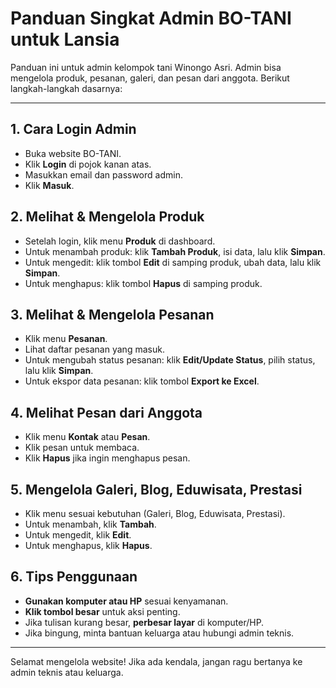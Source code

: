# Panduan Singkat Admin BO-TANI untuk Lansia

Panduan ini untuk admin kelompok tani Winongo Asri. Admin bisa mengelola produk, pesanan, galeri, dan pesan dari anggota. Berikut langkah-langkah dasarnya:

---

## 1. Cara Login Admin
- Buka website BO-TANI.
- Klik **Login** di pojok kanan atas.
- Masukkan email dan password admin.
- Klik **Masuk**.

## 2. Melihat & Mengelola Produk
- Setelah login, klik menu **Produk** di dashboard.
- Untuk menambah produk: klik **Tambah Produk**, isi data, lalu klik **Simpan**.
- Untuk mengedit: klik tombol **Edit** di samping produk, ubah data, lalu klik **Simpan**.
- Untuk menghapus: klik tombol **Hapus** di samping produk.

## 3. Melihat & Mengelola Pesanan
- Klik menu **Pesanan**.
- Lihat daftar pesanan yang masuk.
- Untuk mengubah status pesanan: klik **Edit/Update Status**, pilih status, lalu klik **Simpan**.
- Untuk ekspor data pesanan: klik tombol **Export ke Excel**.

## 4. Melihat Pesan dari Anggota
- Klik menu **Kontak** atau **Pesan**.
- Klik pesan untuk membaca.
- Klik **Hapus** jika ingin menghapus pesan.

## 5. Mengelola Galeri, Blog, Eduwisata, Prestasi
- Klik menu sesuai kebutuhan (Galeri, Blog, Eduwisata, Prestasi).
- Untuk menambah, klik **Tambah**.
- Untuk mengedit, klik **Edit**.
- Untuk menghapus, klik **Hapus**.

## 6. Tips Penggunaan
- **Gunakan komputer atau HP** sesuai kenyamanan.
- **Klik tombol besar** untuk aksi penting.
- Jika tulisan kurang besar, **perbesar layar** di komputer/HP.
- Jika bingung, minta bantuan keluarga atau hubungi admin teknis.

---

Selamat mengelola website! Jika ada kendala, jangan ragu bertanya ke admin teknis atau keluarga. 